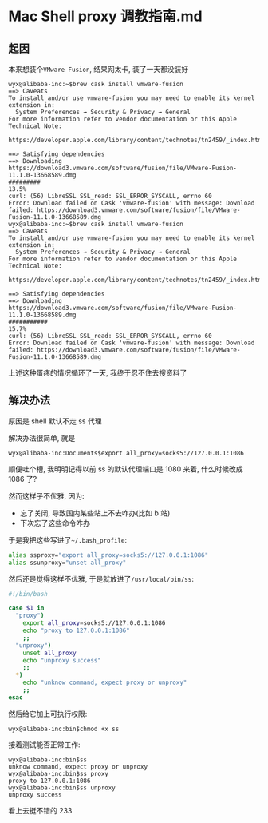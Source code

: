 # Mac Shell proxy 调教指南.md

## 起因

本来想装个`VMware Fusion`, 结果网太卡, 装了一天都没装好

```shell
wyx@alibaba-inc:~$brew cask install vmware-fusion
==> Caveats
To install and/or use vmware-fusion you may need to enable its kernel extension in:
  System Preferences → Security & Privacy → General
For more information refer to vendor documentation or this Apple Technical Note:
  https://developer.apple.com/library/content/technotes/tn2459/_index.html

==> Satisfying dependencies
==> Downloading https://download3.vmware.com/software/fusion/file/VMware-Fusion-11.1.0-13668589.dmg
#########                                                                 13.5%
curl: (56) LibreSSL SSL_read: SSL_ERROR_SYSCALL, errno 60
Error: Download failed on Cask 'vmware-fusion' with message: Download failed: https://download3.vmware.com/software/fusion/file/VMware-Fusion-11.1.0-13668589.dmg
wyx@alibaba-inc:~$brew cask install vmware-fusion
==> Caveats
To install and/or use vmware-fusion you may need to enable its kernel extension in:
  System Preferences → Security & Privacy → General
For more information refer to vendor documentation or this Apple Technical Note:
  https://developer.apple.com/library/content/technotes/tn2459/_index.html

==> Satisfying dependencies
==> Downloading https://download3.vmware.com/software/fusion/file/VMware-Fusion-11.1.0-13668589.dmg
###########                                                               15.7%
curl: (56) LibreSSL SSL_read: SSL_ERROR_SYSCALL, errno 60
Error: Download failed on Cask 'vmware-fusion' with message: Download failed: https://download3.vmware.com/software/fusion/file/VMware-Fusion-11.1.0-13668589.dmg
```

上述这种蛋疼的情况循环了一天, 我终于忍不住去搜资料了

## 解决办法

原因是 shell 默认不走 ss 代理

解决办法很简单, 就是

```shell
wyx@alibaba-inc:Documents$export all_proxy=socks5://127.0.0.1:1086
```

顺便吐个槽, 我明明记得以前 ss 的默认代理端口是 1080 来着, 什么时候改成 1086 了?

然而这样子不优雅, 因为:

- 忘了关闭, 导致国内某些站上不去咋办(比如 b 站)
- 下次忘了这些命令咋办

于是我把这些写进了`~/.bash_profile`:

```bash
alias ssproxy="export all_proxy=socks5://127.0.0.1:1086"
alias ssunproxy="unset all_proxy"
```

然后还是觉得这样不优雅, 于是就放进了`/usr/local/bin/ss`:

```bash
#!/bin/bash

case $1 in
  "proxy")
    export all_proxy=socks5://127.0.0.1:1086
    echo "proxy to 127.0.0.1:1086"
    ;;
  "unproxy")
    unset all_proxy
    echo "unproxy success"
    ;;
  *)
    echo "unknow command, expect proxy or unproxy"
    ;;
esac
```

然后给它加上可执行权限:

```shell
wyx@alibaba-inc:bin$chmod +x ss
```

接着测试能否正常工作:

```shell
wyx@alibaba-inc:bin$ss
unknow command, expect proxy or unproxy
wyx@alibaba-inc:bin$ss proxy
proxy to 127.0.0.1:1086
wyx@alibaba-inc:bin$ss unproxy
unproxy success
```

看上去挺不错的 233
